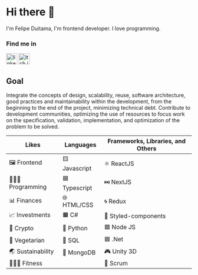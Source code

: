 # Hi there 👋
I'm Felipe Duitama, I'm frontend developer. I love programming.

### Find me in
<p>
  <a href="https://www.linkedin.com/in/felipedc09/"><img src="https://openvisualfx.com/wp-content/uploads/2019/10/linkedin-icon-logo-png-transparent.png" alt="linkedin" width="30"/></a> 
  <a href="https://felipedc09.itch.io"><img src="https://static-00.iconduck.com/assets.00/itch-io-icon-512x512-wwio9bi8.png" alt="itch.io" width="30"/></a>
</p>

## Goal
Integrate the concepts of design, scalability, reuse, software architecture, good practices and maintainability within the development, from the beginning to the end of the project, minimizing technical debt. Contribute to development communities, optimizing the use of resources to focus work on the specification, validation, implementation, and optimization of the problem to be solved.

| Likes          | Languages       | Frameworks, Libraries, and Others |
|----------------|-----------------|-----------------------------------|
| 🖼 Frontend    | 🟨 Javascript    | ⚛️ ReactJS                         |
| 🧑🏽‍💻 Programming | 🟦 Typescript    | ⏭️ NextJS                          |
| 📊 Finances    | 🌐 HTML/CSS      | 🌀 Redux                           |
| 📈 Investments | 🟧 C#            | 💅 Styled-components               |
| 🔐 Crypto      | 🐍 Python        | 🟩 Node JS                         |
| 🌱 Vegetarian  | 🐘 SQL           | 🟦 .Net                            |
| 🌏 Sustainability | 🐼  MongoDB                 | 🎮 Unity 3D                        |
| 🏃🏻‍♀️ Fitness  |                 | 🏃 Scrum                           |


